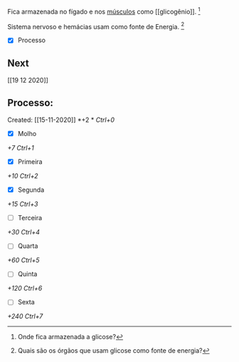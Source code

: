 Fica armazenada no fígado e nos [músculos](Tecido%20muscular.md) como [[glicogênio]]. [^1]

[^1]: Onde fica armazenada a glicose?

Sistema nervoso e hemácias usam como fonte de Energia. [^2]

[^2]: Quais são os órgãos que usam glicose como fonte de energia?

- [x] Processo 

## Next
[[19 12 2020]]
## Processo:
Created: [[15-11-2020]]
*+2 *  *Ctrl+0*
- [x] Molho  

*+7*  *Ctrl+1*

- [x] Primeira 

*+10*  *Ctrl+2*

- [x] Segunda

*+15*  *Ctrl+3*

- [ ] Terceira 

*+30*  *Ctrl+4*

- [ ] Quarta 

*+60*  *Ctrl+5*

- [ ] Quinta 

*+120*  *Ctrl+6*

- [ ] Sexta 

*+240*  *Ctrl+7*
